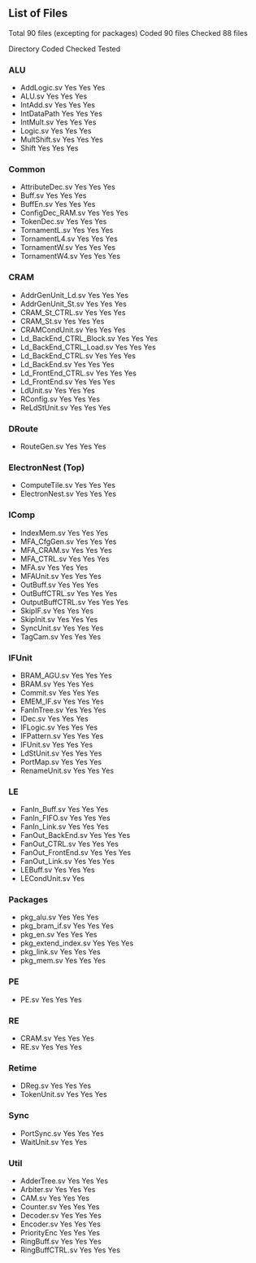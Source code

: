 ## List of Files
Total       90 files (excepting for packages)
Coded       90 files
Checked     88 files

Directory                   Coded   Checked Tested

### ALU
- AddLogic.sv               Yes     Yes     Yes
- ALU.sv                    Yes     Yes     Yes
- IntAdd.sv                 Yes     Yes     Yes
- IntDataPath               Yes     Yes     Yes
- IntMult.sv                Yes     Yes     Yes
- Logic.sv                  Yes     Yes     Yes
- MultShift.sv              Yes     Yes     Yes
- Shift                     Yes     Yes     Yes

### Common
- AttributeDec.sv           Yes     Yes     Yes
- Buff.sv                   Yes     Yes     Yes
- BuffEn.sv                 Yes     Yes     Yes
- ConfigDec_RAM.sv          Yes     Yes     Yes
- TokenDec.sv               Yes     Yes     Yes
- TornamentL.sv             Yes     Yes     Yes
- TornamentL4.sv            Yes     Yes     Yes
- TornamentW.sv             Yes     Yes     Yes
- TornamentW4.sv            Yes     Yes     Yes

### CRAM
- AddrGenUnit_Ld.sv         Yes     Yes     Yes
- AddrGenUnit_St.sv         Yes     Yes     Yes
- CRAM_St_CTRL.sv           Yes     Yes     Yes
- CRAM_St.sv                Yes     Yes     Yes
- CRAMCondUnit.sv           Yes     Yes     Yes
- Ld_BackEnd_CTRL_Block.sv  Yes     Yes     Yes
- Ld_BackEnd_CTRL_Load.sv   Yes     Yes     Yes
- Ld_BackEnd_CTRL.sv        Yes     Yes     Yes
- Ld_BackEnd.sv             Yes     Yes     Yes
- Ld_FrontEnd_CTRL.sv       Yes     Yes     Yes
- Ld_FrontEnd.sv            Yes     Yes     Yes
- LdUnit.sv                 Yes     Yes     Yes
- RConfig.sv                Yes     Yes     Yes
- ReLdStUnit.sv             Yes     Yes     Yes

### DRoute
- RouteGen.sv               Yes     Yes     Yes

### ElectronNest (Top)
- ComputeTile.sv            Yes     Yes     Yes
- ElectronNest.sv           Yes     Yes     Yes

### IComp
- IndexMem.sv               Yes     Yes     Yes
- MFA_CfgGen.sv             Yes     Yes     Yes
- MFA_CRAM.sv               Yes     Yes     Yes
- MFA_CTRL.sv               Yes     Yes     Yes
- MFA.sv                    Yes     Yes     Yes
- MFAUnit.sv                Yes     Yes     Yes
- OutBuff.sv                Yes     Yes     Yes
- OutBuffCTRL.sv            Yes     Yes     Yes
- OutputBuffCTRL.sv         Yes     Yes     Yes
- SkipIF.sv                 Yes     Yes     Yes
- SkipInit.sv               Yes     Yes     Yes
- SyncUnit.sv               Yes     Yes     Yes
- TagCam.sv                 Yes     Yes     Yes

### IFUnit
- BRAM_AGU.sv               Yes     Yes     Yes
- BRAM.sv                   Yes     Yes     Yes
- Commit.sv                 Yes     Yes     Yes
- EMEM_IF.sv                Yes     Yes     Yes
- FanInTree.sv              Yes     Yes     Yes
- IDec.sv                   Yes     Yes     Yes
- IFLogic.sv                Yes     Yes     Yes
- IFPattern.sv              Yes     Yes     Yes
- IFUnit.sv                 Yes     Yes     Yes
- LdStUnit.sv               Yes     Yes     Yes
- PortMap.sv                Yes     Yes     Yes
- RenameUnit.sv             Yes     Yes     Yes

### LE
- FanIn_Buff.sv             Yes     Yes     Yes
- FanIn_FIFO.sv             Yes     Yes     Yes
- FanIn_Link.sv             Yes     Yes     Yes
- FanOut_BackEnd.sv         Yes     Yes     Yes
- FanOut_CTRL.sv            Yes     Yes     Yes
- FanOut_FrontEnd.sv        Yes     Yes     Yes
- FanOut_Link.sv            Yes     Yes     Yes
- LEBuff.sv                 Yes     Yes     Yes
- LECondUnit.sv             Yes

### Packages
- pkg_alu.sv                Yes     Yes     Yes
- pkg_bram_if.sv            Yes     Yes     Yes
- pkg_en.sv                 Yes     Yes     Yes
- pkg_extend_index.sv       Yes     Yes     Yes
- pkg_link.sv               Yes     Yes     Yes
- pkg_mem.sv                Yes     Yes     Yes

### PE
- PE.sv                     Yes     Yes     Yes

### RE
- CRAM.sv                   Yes     Yes     Yes
- RE.sv                     Yes     Yes     Yes

### Retime
- DReg.sv                   Yes     Yes     Yes
- TokenUnit.sv              Yes     Yes     Yes

### Sync
- PortSync.sv               Yes     Yes     Yes
- WaitUnit.sv               Yes     Yes

### Util
- AdderTree.sv              Yes     Yes     Yes
- Arbiter.sv                Yes     Yes     Yes
- CAM.sv                    Yes     Yes     Yes
- Counter.sv                Yes     Yes     Yes
- Decoder.sv                Yes     Yes     Yes
- Encoder.sv                Yes     Yes     Yes
- PriorityEnc               Yes     Yes     Yes
- RingBuff.sv               Yes     Yes     Yes
- RingBuffCTRL.sv           Yes     Yes     Yes
